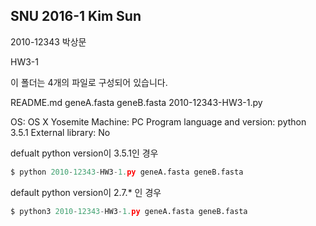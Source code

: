 ## SNU 2016-1 Kim Sun

2010-12343 박상문

HW3-1

이 폴더는 4개의 파일로 구성되어 있습니다.

README.md geneA.fasta geneB.fasta 2010-12343-HW3-1.py

OS: OS X Yosemite
Machine: PC
Program language and version: python 3.5.1
External library: No

defualt python version이 3.5.1인 경우
```python
$ python 2010-12343-HW3-1.py geneA.fasta geneB.fasta
```
default python version이 2.7.* 인 경우
```python
$ python3 2010-12343-HW3-1.py geneA.fasta geneB.fasta
```
